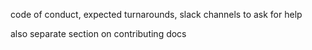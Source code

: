 code of conduct, expected turnarounds, slack channels to ask for help

also separate section on contributing docs
